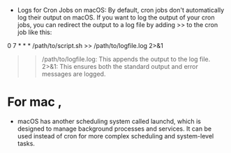 - Logs for Cron Jobs on macOS:
  By default, cron jobs don't automatically log their output on macOS. If you want to log the output of your cron jobs, you can redirect the output to a log file by adding >> to the cron job like this:

0 7 \* \* \* /path/to/script.sh >> /path/to/logfile.log 2>&1

> > /path/to/logfile.log: This appends the output to the log file.
> > 2>&1: This ensures both the standard output and error messages are logged.

# For mac ,

- macOS has another scheduling system called launchd, which is designed to manage background processes and services.
  It can be used instead of cron for more complex scheduling and system-level tasks.
